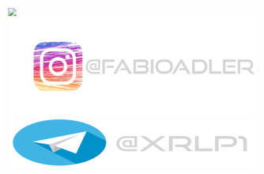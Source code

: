 <img src="wallpaper_pc.png">
<a href="#"><img src="instagram.png" width="600vw" height="200px"></a>
<a href="#"><img src="telegram.png" width="500vw" height="100px"></a>